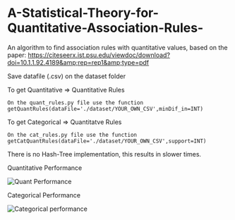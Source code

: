 # A-Statistical-Theory-for-Quantitative-Association-Rules-
An algorithm to find association rules with quantitative values, based on the paper: https://citeseerx.ist.psu.edu/viewdoc/download?doi=10.1.1.92.4189&amp;rep=rep1&amp;type=pdf

Save datafile (.csv) on the dataset folder

To get Quantitative => Quantitative Rules

    On the quant_rules.py file use the function
    getQuantRules(dataFile='./dataset/YOUR_OWN_CSV',minDif_in=INT)


To get Categorical => Quantitatve Rules

    On the cat_rules.py file use the function
    getCatQuantRules(dataFile='./dataset/YOUR_OWN_CSV',support=INT)


There is no Hash-Tree implementation, this results in slower times.

Quantitative Performance

![Quant Performance](https://user-images.githubusercontent.com/80273045/138647541-eefdded6-991c-4f55-a128-0ee6307d9e15.png)

Categorical Performance 

![Categorical performance](https://user-images.githubusercontent.com/80273045/138647560-a1b90530-a827-4d24-b769-b9a77eaf20f6.png)
